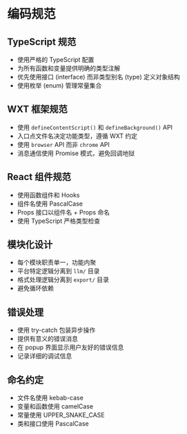 # 编码规范

## TypeScript 规范

- 使用严格的 TypeScript 配置
- 为所有函数和变量提供明确的类型注解
- 优先使用接口 (interface) 而非类型别名 (type) 定义对象结构
- 使用枚举 (enum) 管理常量集合

## WXT 框架规范

- 使用 `defineContentScript()` 和 `defineBackground()` API
- 入口点文件名决定功能类型，遵循 WXT 约定
- 使用 `browser` API 而非 `chrome` API
- 消息通信使用 Promise 模式，避免回调地狱

## React 组件规范

- 使用函数组件和 Hooks
- 组件名使用 PascalCase
- Props 接口以组件名 + Props 命名
- 使用 TypeScript 严格类型检查

## 模块化设计

- 每个模块职责单一，功能内聚
- 平台特定逻辑分离到 `llm/` 目录
- 格式处理逻辑分离到 `export/` 目录
- 避免循环依赖

## 错误处理

- 使用 try-catch 包装异步操作
- 提供有意义的错误消息
- 在 popup 界面显示用户友好的错误信息
- 记录详细的调试信息

## 命名约定

- 文件名使用 kebab-case
- 变量和函数使用 camelCase
- 常量使用 UPPER_SNAKE_CASE
- 类和接口使用 PascalCase
